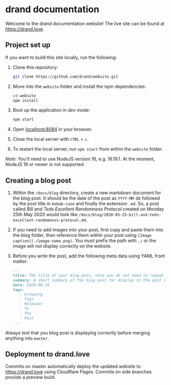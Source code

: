 # drand documentation

Welcome to the drand documentation website! The live site can be found at https://drand.love.

## Project set up

If you want to build this site locally, run the following:

1. Clone this repository:

   ```bash
   git clone https://github.com/drand/website.git
   ```

1. Move into the `website` folder and install the npm dependencies:

   ```bash
   cd website
   npm install
   ```

1. Boot up the application in _dev mode_:

   ```bash
   npm start
   ```

1. Open [localhost:8084](http://localhost:8084) in your browser.
1. Close the local server with `CTRL` + `c`.
1. To restart the local server, run `npm start` from within the `website` folder.

_Note_: You'll need to use NodeJS version 16, e.g. 16.19.1. At the moment, NodeJS 18 or newer is not supported.

## Creating a blog post

1. Within the `/docs/blog` directory, create a new markdown document for the blog post. It should be the date of the post as `YYYY-MM-DD` followed by the post title in `kebab-case` and finally the extension `.md`. So, a post called _Bill and Teds Excellent Randomness Protocol_ created on Monday 25th May 2020 would look like `/docs/blog/2020-05-25-bill-and-teds-excellent-randomness-protocol.md`.
2. If you need to add images into your post, first copy and paste them into the blog folder, then reference them within your post using `[Image caption](./image-name.png)`.  You _must_ prefix the path with `./` or the image will not display correctly on the website.

3. Before you write the post, add the following meta data using YAML front matter:
      ```md
      ---
      title: The title of your blog post, note you do not need to repeat this in the post content
      summary: A short summary of the blog post for display in the post index page.
      date: 2020-08-10
      tags:
         - Grouping
         - Tags
         - Relevant
         - To
         - The
         - Post
      ---
      ```

Always test that you blog post is displaying correctly before merging anything into `master`.

## Deployment to drand.love
Commits on master automatically deploy the updated website to https://drand.love using Cloudflare Pages.  Commits on side branches provide a preview build.  
